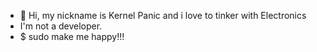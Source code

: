 - 👋 Hi, my nickname is Kernel Panic and i love to tinker with Electronics
- I'm not a developer.
- $ sudo make me happy!!!

